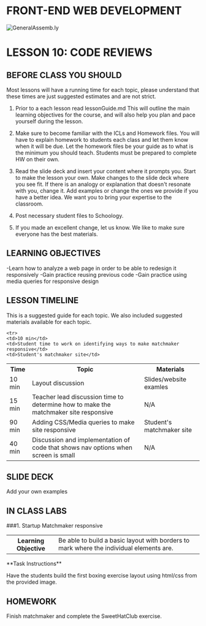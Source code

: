 FRONT-END WEB DEVELOPMENT
============================

![GeneralAssemb.ly](https://github.com/generalassembly/ga-ruby-on-rails-for-devs/raw/master/images/ga.png "GeneralAssemb.ly")


LESSON 10: CODE REVIEWS
========

BEFORE CLASS YOU SHOULD
--------
Most lessons will have a running time for each topic, please understand that these times are just suggested estimates and are not strict. 
	
1.	Prior to a each lesson read lessonGuide.md This will outline the main learning objectives for the course,
and will also help you plan and pace yourself during the lesson. 
	
2.	Make sure to become familiar with the ICLs and Homework files. 
You will have to explain homework to students each class and let them know when it will be due.
Let the homework files be your guide as to what is the minimum you should teach. 
Students must be prepared to complete HW on their own.
	
3.	Read the slide deck and insert your content where it prompts you. 
Start to make the lesson your own. Make changes to the slide deck where you see fit. 
If there is an analogy or explanation that doesn't resonate with you, change it.
Add examples or change the ones we provide if you have a better idea. We want you to bring your expertise to the classroom.
	
4.	Post necessary student files to Schoology.

5.	If you made an excellent change, let us know. We like to make sure everyone has the best materials.


LEARNING OBJECTIVES
--------

-Learn how to analyze a web page in order to be able to redesign it responsively
-Gain practice reusing previous code
-Gain practice using media queries for responsive design
	
LESSON TIMELINE
--------

This is a suggested guide for each topic. We also included suggested materials available for each topic. 

<table>
  <tr>
    <th>Time</th>
    <th>Topic</th>
    <th>Materials</th>
  </tr>
<tr>
    <td>10 min </td>
    <td>Layout discussion</td>
    <td>Slides/website examles</td>
  </tr>
  
    <tr>
    <td>10 min</td>
    <td>Student time to work on identifying ways to make matchmaker responsive</td>
    <td>Student's matchmaker site</td>
  </tr>
<tr>
    <td>15 min</td>
    <td>Teacher lead discussion time to determine how to make the matchmaker site responsive</td>
    <td>N/A</td>
  </tr>
  
<tr>
    <td>90 min</td>
    <td>Adding CSS/Media queries to make site responsive</td>
    <td>Student's matchmaker site</td>
  </tr>
<tr>
    <td>40 min</td>
    <td>Discussion and implementation of code that shows nav options when screen is small</td>
    <td>N/A</td>
  </tr>
  
</table>


SLIDE DECK
--------
Add your own examples

IN CLASS LABS
--------

###1.	Startup Matchmaker responsive

<table>
  <tr>
    <th>Learning Objective</th>
    <td>Be able to build a basic layout with borders to mark where the individual elements are.</td>
  </tr>
  
    
  
</table>
**Task Instructions**

Have the students build the first boxing exercise layout using html/css from the provided image.




HOMEWORK
--------

Finish matchmaker and complete the SweetHatClub exercise.
